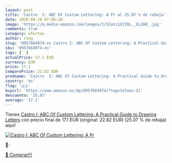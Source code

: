```yaml
---
layout: post
title: 'Castro  I: ABC Of Custom Lettering: A Pr al 25.07 % de rebaja'
date: 2020-09-18 07:06:19
image: 'https://m.media-amazon.com/images/I/51atz1X720L._SL200_.jpg'
comments: true
category: ofertas
author: ring
slug: '0957664974-es Castro I: ABC Of Custom Lettering: A Practical Guide to...'
sku: '0957664974-es'
tags: [  ]
actualPrice: 17.1 EUR
currency: EUR
price: 17.1
comparePrice: 22.82 EUR
prodname: 'Castro  I: ABC Of Custom Lettering: A Practical Guide to Drawing Letters'
country: 'es'
flag: '🇪🇸'
buyurl: 'https://www.amazon.es/dp/0957664974/?tag=tolees-21'
descuento: '25.07'
average: '17.1'
---
```


Tienes [Castro  I: ABC Of Custom Lettering: A Practical Guide to Drawing Letters](https://www.amazon.es/dp/0957664974/?tag=tolees-21) con precio final de  17.1 EUR (original: 22.82 EUR) (25.07 %  de rebaja) aqui!

[![Castro  I: ABC Of Custom Lettering: A Pr](https://m.media-amazon.com/images/I/51atz1X720L._SL200_.jpg)](https://www.amazon.es/dp/0957664974/?tag=tolees-21)

🔎:


[🛒 Comprar!!!](https://www.amazon.es/dp/0957664974/?tag=tolees-21)
